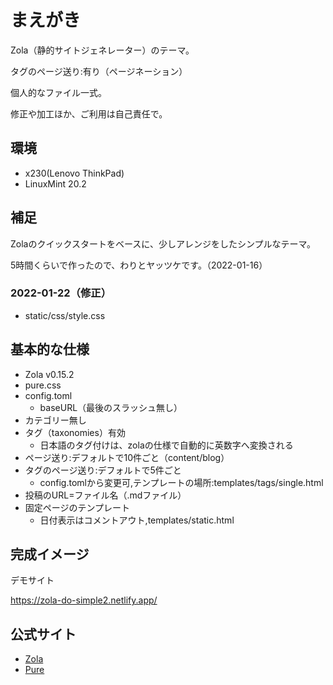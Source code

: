 # まえがき

Zola（静的サイトジェネレーター）のテーマ。

タグのページ送り:有り（ページネーション）

個人的なファイル一式。

修正や加工ほか、ご利用は自己責任で。


## 環境

- x230(Lenovo ThinkPad)
- LinuxMint 20.2


## 補足

Zolaのクイックスタートをベースに、少しアレンジをしたシンプルなテーマ。

5時間くらいで作ったので、わりとヤッツケです。（2022-01-16）


### 2022-01-22（修正）

- static/css/style.css


## 基本的な仕様

- Zola v0.15.2
- pure.css
- config.toml
	- baseURL（最後のスラッシュ無し）
- カテゴリー無し
- タグ（taxonomies）有効
	- 日本語のタグ付けは、zolaの仕様で自動的に英数字へ変換される
- ページ送り:デフォルトで10件ごと（content/blog）
- タグのページ送り:デフォルトで5件ごと
	- config.tomlから変更可,テンプレートの場所:templates/tags/single.html
- 投稿のURL=ファイル名（.mdファイル）
- 固定ページのテンプレート
	- 日付表示はコメントアウト,templates/static.html


## 完成イメージ

デモサイト

https://zola-do-simple2.netlify.app/


## 公式サイト

- [Zola](https://www.getzola.org/)
- [Pure](https://purecss.io/)

